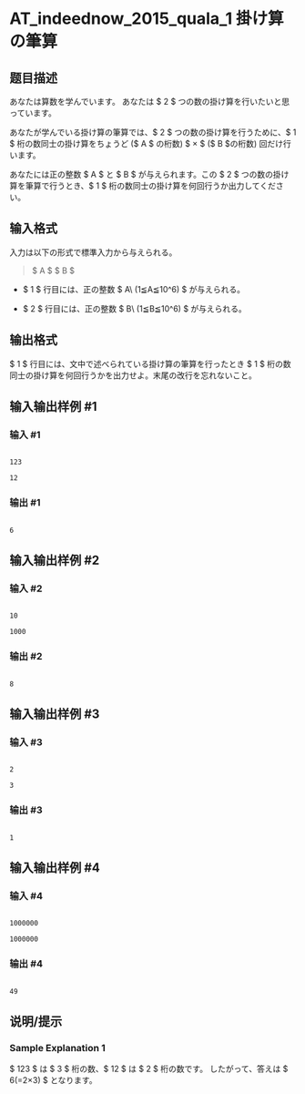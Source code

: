 # AT_indeednow_2015_quala_1 掛け算の筆算

## 题目描述

[problemUrl]: https://atcoder.jp/contests/indeednow-quala/tasks/indeednow_2015_quala_1

あなたは算数を学んでいます。 あなたは $ 2 $ つの数の掛け算を行いたいと思っています。

あなたが学んでいる掛け算の筆算では、$ 2 $ つの数の掛け算を行うために、$ 1 $ 桁の数同士の掛け算をちょうど ($ A $ の桁数) $ × $ ($ B $の桁数) 回だけ行います。

あなたには正の整数 $ A $ と $ B $ が与えられます。この $ 2 $ つの数の掛け算を筆算で行うとき、$ 1 $ 桁の数同士の掛け算を何回行うか出力してください。

## 输入格式

入力は以下の形式で標準入力から与えられる。

> $ A $ $ B $

- $ 1 $ 行目には、正の整数 $ A\ (1≦A≦10^6) $ が与えられる。
- $ 2 $ 行目には、正の整数 $ B\ (1≦B≦10^6) $ が与えられる。

## 输出格式

$ 1 $ 行目には、文中で述べられている掛け算の筆算を行ったとき $ 1 $ 桁の数同士の掛け算を何回行うかを出力せよ。末尾の改行を忘れないこと。

## 输入输出样例 #1

### 输入 #1

```
123
12
```

### 输出 #1

```
6
```

## 输入输出样例 #2

### 输入 #2

```
10
1000
```

### 输出 #2

```
8
```

## 输入输出样例 #3

### 输入 #3

```
2
3
```

### 输出 #3

```
1
```

## 输入输出样例 #4

### 输入 #4

```
1000000
1000000
```

### 输出 #4

```
49
```

## 说明/提示

### Sample Explanation 1

$ 123 $ は $ 3 $ 桁の数、$ 12 $ は $ 2 $ 桁の数です。 したがって、答えは $ 6(=2×3) $ となります。